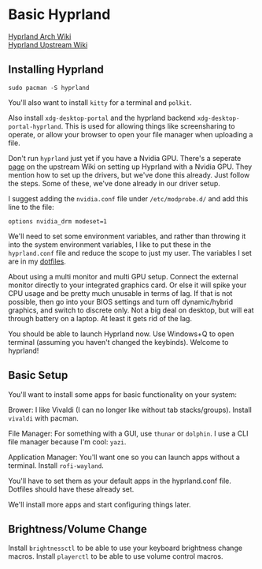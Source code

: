 # Basic Hyprland

[Hyprland Arch Wiki](https://wiki.archlinux.org/title/Hyprland)\
[Hyprland Upstream Wiki](https://wiki.hypr.land/Getting-Started/)

## Installing Hyprland

`sudo pacman -S hyprland`

You'll also want to install `kitty` for a terminal and `polkit`.

Also install `xdg-desktop-portal` and the hyprland backend `xdg-desktop-portal-hyprland`. This is used for allowing things like screensharing to operate, or allow your browser to open your file manager when uploading a file.

Don't run `hyprland` just yet if you have a Nvidia GPU. There's a seperate [page](https://wiki.hypr.land/Nvidia/) on the upstream Wiki on setting up Hyprland with a Nvidia GPU. They mention how to set up the drivers, but we've done this already. Just follow the steps. Some of these, we've done already in our driver setup.

I suggest adding the `nvidia.conf` file under `/etc/modprobe.d/` and add this line to the file:

`options nvidia_drm modeset=1`

We'll need to set some environment variables, and rather than throwing it into the system environment variables, I like to put these in the `hyprland.conf` file and reduce the scope to just my user. The variables I set are in my [dotfiles](https://github.com/michaeltao0713/hyprland-dotfiles/blob/main/.config/hypr/hyprland.conf).

About using a multi monitor and multi GPU setup. Connect the external monitor directly to your integrated graphics card. Or else it will spike your CPU usage and be pretty much unusable in terms of lag. If that is not possible, then go into your BIOS settings and turn off dynamic/hybrid graphics, and switch to discrete only. Not a big deal on desktop, but will eat through battery on a laptop. At least it gets rid of the lag.

You should be able to launch Hyprland now. Use Windows+Q to open terminal (assuming you haven't changed the keybinds). Welcome to hyprland!

## Basic Setup

You'll want to install some apps for basic functionality on your system:

Brower: I like Vivaldi (I can no longer like without tab stacks/groups). Install `vivaldi` with pacman.

File Manager: For something with a GUI, use `thunar` or `dolphin`. I use a CLI file manager because I'm cool: `yazi`.

Application Manager: You'll want one so you can launch apps without a terminal. Install `rofi-wayland`.

You'll have to set them as your default apps in the hyprland.conf file. Dotfiles should have these already set.

We'll install more apps and start configuring things later.

## Brightness/Volume Change 

Install `brightnessctl` to be able to use your keyboard brightness change macros. Install `playerctl` to be able to use volume control macros.
